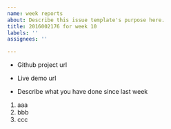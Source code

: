 ```yaml
---
name: week reports
about: Describe this issue template's purpose here.
title: 2016002176 for week 10
labels: ''
assignees: ''

---
```


* Github project url


* Live demo url

* Describe what you have done since last week

1. aaa
2. bbb
3. ccc

